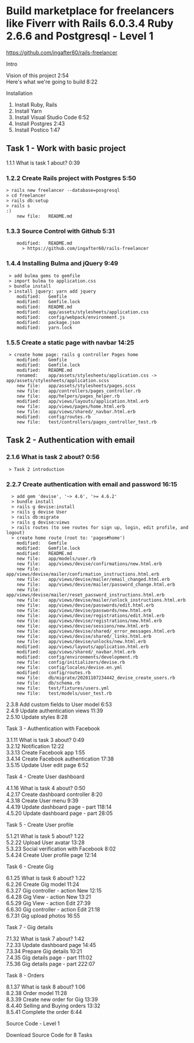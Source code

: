 # Build marketplace for freelancers like Fiverr with Rails 6.0.3.4 Ruby 2.6.6 and Postgresql - Level 1

https://github.com/ingafter60/rails-freelancer

Intro

Vision of this project 2:54  
Here's what we're going to build 8:22

Installation

1. Install Ruby, Rails
2. Install Yarn
3. Install Visual Studio Code 6:52
4. Install Postgres 2:43
5. Install Postico 1:47

## Task 1 - Work with basic project

1.1.1 What is task 1 about? 0:39

### 1.2.2 Create Rails project with Postgres 5:50

    > rails new freelancer --database=posgresql
    > cd freelancer
    > rails db:setup
    > rails s
    :)
        new file:   README.md

### 1.3.3 Source Control with Github 5:31

        modified:   README.md
    	  > https://github.com/ingafter60/rails-freelancer

### 1.4.4 Installing Bulma and jQuery 9:49

     > add bulma gems to gemfile
     > import bulma to application.css
     > bundle install
     > install jquery: yarn add jquery
        modified:   Gemfile
        modified:   Gemfile.lock
        modified:   README.md
        modified:   app/assets/stylesheets/application.css
        modified:   config/webpack/environment.js
        modified:   package.json
        modified:   yarn.lock

### 1.5.5 Create a static page with navbar 14:25

     > create home page: rails g controller Pages home
        modified:   Gemfile
        modified:   Gemfile.lock
        modified:   README.md
        renamed:    app/assets/stylesheets/application.css -> app/assets/stylesheets/application.scss
        new file:   app/assets/stylesheets/pages.scss
        new file:   app/controllers/pages_controller.rb
        new file:   app/helpers/pages_helper.rb
        modified:   app/views/layouts/application.html.erb
        new file:   app/views/pages/home.html.erb
        new file:   app/views/shared/_navbar.html.erb
        modified:   config/routes.rb
        new file:   test/controllers/pages_controller_test.rb

## Task 2 - Authentication with email

### 2.1.6 What is task 2 about? 0:56

     > Task 2 introduction

### 2.2.7 Create authentication with email and password 16:15

      > add gem 'devise', '~> 4.6', '>= 4.6.2'
      > bundle install
      > rails g devise:install
      > rails g devise User
      > rails db:migrate
      > rails g devise:views
      > rails routes (to see routes for sign up, login, edit profile, and logout)
      > create home route (root to: 'pages#home')
        modified:   Gemfile
        modified:   Gemfile.lock
        modified:   README.md
        new file:   app/models/user.rb
        new file:   app/views/devise/confirmations/new.html.erb
        new file:   app/views/devise/mailer/confirmation_instructions.html.erb
        new file:   app/views/devise/mailer/email_changed.html.erb
        new file:   app/views/devise/mailer/password_change.html.erb
        new file:   app/views/devise/mailer/reset_password_instructions.html.erb
        new file:   app/views/devise/mailer/unlock_instructions.html.erb
        new file:   app/views/devise/passwords/edit.html.erb
        new file:   app/views/devise/passwords/new.html.erb
        new file:   app/views/devise/registrations/edit.html.erb
        new file:   app/views/devise/registrations/new.html.erb
        new file:   app/views/devise/sessions/new.html.erb
        new file:   app/views/devise/shared/_error_messages.html.erb
        new file:   app/views/devise/shared/_links.html.erb
        new file:   app/views/devise/unlocks/new.html.erb
        modified:   app/views/layouts/application.html.erb
        modified:   app/views/shared/_navbar.html.erb
        modified:   config/environments/development.rb
        new file:   config/initializers/devise.rb
        new file:   config/locales/devise.en.yml
        modified:   config/routes.rb
        new file:   db/migrate/20201107234442_devise_create_users.rb
        new file:   db/schema.rb
        new file:   test/fixtures/users.yml
        new file:   test/models/user_test.rb


2.3.8 Add custom fields to User model 6:53  
2.4.9 Update authentication views 11:39  
2.5.10 Update styles 8:28

Task 3 - Authentication with Facebook

3.1.11 What is task 3 about? 0:49  
3.2.12 Notification 12:22  
3.3.13 Create Facebook app 1:55  
3.4.14 Create Facebook authentication 17:38  
3.5.15 Update User edit page 6:52

Task 4 - Create User dashboard

4.1.16 What is task 4 about? 0:50  
4.2.17 Create dashboard controller 8:20  
4.3.18 Create User menu 9:39  
4.4.19 Update dashboard page - part 118:14  
4.5.20 Update dashboard page - part 28:05

Task 5 - Create User profile

5.1.21 What is task 5 about? 1:22  
5.2.22 Upload User avatar 13:28  
5.3.23 Social verification with Facebook 8:02  
5.4.24 Create User profile page 12:14

Task 6 - Create Gig

6.1.25 What is task 6 about? 1:22  
6.2.26 Create Gig model 11:24  
6.3.27 Gig controller - action New 12:15  
6.4.28 Gig View - action New 13:21  
6.5.29 Gig View - action Edit 27:39  
6.6.30 Gig controller - action Edit 21:18  
6.7.31 Gig upload photos 16:55

Task 7 - Gig details

7.1.32 What is task 7 about? 1:42  
7.2.33 Update dashboard page 14:45  
7.3.34 Prepare Gig details 10:21  
7.4.35 Gig details page - part 111:02  
7.5.36 Gig details page - part 222:07

Task 8 - Orders

8.1.37 What is task 8 about? 1:06  
8.2.38 Order model 11:28  
8.3.39 Create new order for Gig 13:39  
8.4.40 Selling and Buying orders 13:32  
8.5.41 Complete the order 6:44

Source Code - Level 1

Download Source Code for 8 Tasks
